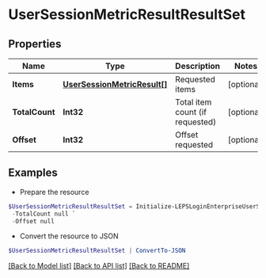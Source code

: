 # UserSessionMetricResultResultSet
## Properties

Name | Type | Description | Notes
------------ | ------------- | ------------- | -------------
**Items** | [**UserSessionMetricResult[]**](UserSessionMetricResult.md) | Requested items | [optional] 
**TotalCount** | **Int32** | Total item count (if requested) | [optional] 
**Offset** | **Int32** | Offset requested | [optional] 

## Examples

- Prepare the resource
```powershell
$UserSessionMetricResultResultSet = Initialize-LEPSLoginEnterpriseUserSessionMetricResultResultSet  -Items null `
 -TotalCount null `
 -Offset null
```

- Convert the resource to JSON
```powershell
$UserSessionMetricResultResultSet | ConvertTo-JSON
```

[[Back to Model list]](../README.md#documentation-for-models) [[Back to API list]](../README.md#documentation-for-api-endpoints) [[Back to README]](../README.md)

